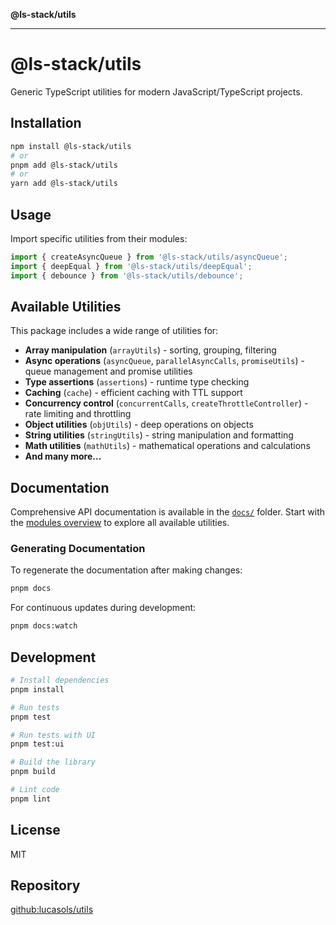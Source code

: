 **@ls-stack/utils**

***

# @ls-stack/utils

Generic TypeScript utilities for modern JavaScript/TypeScript projects.

## Installation

```bash
npm install @ls-stack/utils
# or
pnpm add @ls-stack/utils
# or
yarn add @ls-stack/utils
```

## Usage

Import specific utilities from their modules:

```typescript
import { createAsyncQueue } from '@ls-stack/utils/asyncQueue';
import { deepEqual } from '@ls-stack/utils/deepEqual';
import { debounce } from '@ls-stack/utils/debounce';
```

## Available Utilities

This package includes a wide range of utilities for:

- **Array manipulation** (`arrayUtils`) - sorting, grouping, filtering
- **Async operations** (`asyncQueue`, `parallelAsyncCalls`, `promiseUtils`) - queue management and promise utilities
- **Type assertions** (`assertions`) - runtime type checking
- **Caching** (`cache`) - efficient caching with TTL support
- **Concurrency control** (`concurrentCalls`, `createThrottleController`) - rate limiting and throttling
- **Object utilities** (`objUtils`) - deep operations on objects
- **String utilities** (`stringUtils`) - string manipulation and formatting
- **Math utilities** (`mathUtils`) - mathematical operations and calculations
- **And many more...**

## Documentation

Comprehensive API documentation is available in the [`docs/`](docs/) folder. Start with the [modules overview](docs/modules.md) to explore all available utilities.

### Generating Documentation

To regenerate the documentation after making changes:

```bash
pnpm docs
```

For continuous updates during development:

```bash
pnpm docs:watch
```

## Development

```bash
# Install dependencies
pnpm install

# Run tests
pnpm test

# Run tests with UI
pnpm test:ui

# Build the library
pnpm build

# Lint code
pnpm lint
```

## License

MIT

## Repository

[github:lucasols/utils](https://github.com/lucasols/utils)
